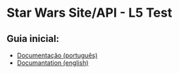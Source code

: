# Star Wars Site/API - L5 Test

## Guia inicial:
- [Documentação (português)](documentation/Portuguese) <br>
- [Documantation (english)](documantation/English)

